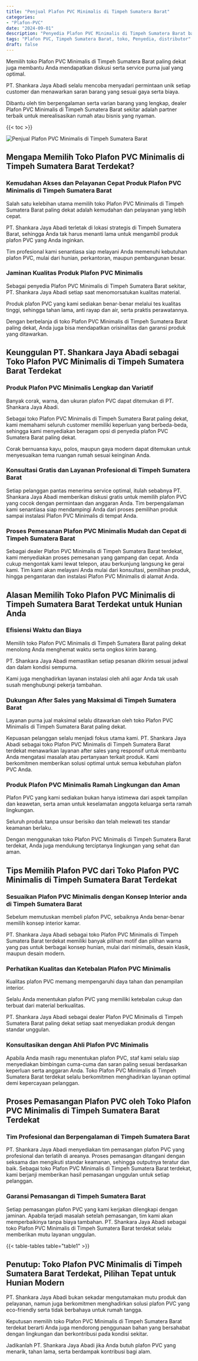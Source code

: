 ```yaml
---
title: "Penjual Plafon PVC Minimalis di Timpeh Sumatera Barat"
categories: 
- "Plafon-PVC"
date: "2024-09-01"
description: "Penyedia Plafon PVC Minimalis di Timpeh Sumatera Barat bagi tempat tinggal, office, dan ritel. Plafon terbaik, pilihan motif, warna menarik, dengan jasa penempatan ditangani oleh tim berpengalaman serta jaminan resmi!|Jasa penyediaan Plafon PVC Minimalis di Timpeh Sumatera Barat bagi keperluan hunian, perkantoran, atau toko, dengan produk unggulan dan penempatan oleh teknisi ahli serta jaminan resmi.|Solusi Plafon PVC Minimalis di Timpeh Sumatera Barat yang terpercaya untuk rumah, kantor, dan toko, dengan material terbaik dan instalasi ditangani oleh teknisi ahli dan jaminan resmi.|Penjualan Plafon PVC Minimalis di Timpeh Sumatera Barat bagi rumah, kantor, serta toko, dengan produk unggulan dan penempatan ditangani oleh teknisi profesional, dilengkapi beserta jaminan resmi.}"
tags: "Plafon PVC, Timpeh Sumatera Barat, toko, Penyedia, distributor"
draft: false
---
```


Memilih toko Plafon PVC Minimalis di Timpeh Sumatera Barat paling dekat juga membantu Anda mendapatkan diskusi serta service purna jual yang optimal.

PT. Shankara Jaya Abadi selalu mencoba menyadari permintaan unik setiap customer dan menawarkan saran barang yang sesuai gaya serta biaya.

Dibantu oleh tim berpengalaman serta varian barang yang lengkap, dealer Plafon PVC Minimalis di Timpeh Sumatera Barat sekitar adalah partner terbaik untuk merealisasikan rumah atau bisnis yang nyaman.

{{< toc >}}

![Penjual Plafon PVC Minimalis di Timpeh Sumatera Barat](/images/Plafon-PVC/Penjual-Plafon-PVC-Minimalis-di-Timpeh-Sumatera-Barat.png)


## Mengapa Memilih Toko Plafon PVC Minimalis di Timpeh Sumatera Barat Terdekat?

### Kemudahan Akses dan Pelayanan Cepat Produk Plafon PVC Minimalis di Timpeh Sumatera Barat

Salah satu kelebihan utama memilih toko Plafon PVC Minimalis di Timpeh Sumatera Barat paling dekat adalah kemudahan dan pelayanan yang lebih cepat.

PT. Shankara Jaya Abadi terletak di lokasi strategis di Timpeh Sumatera Barat, sehingga Anda tak harus menanti lama untuk mengambil produk plafon PVC yang Anda inginkan.

Tim profesional kami senantiasa siap melayani Anda memenuhi kebutuhan plafon PVC, mulai dari hunian, perkantoran, maupun pembangunan besar.

### Jaminan Kualitas Produk Plafon PVC Minimalis

Sebagai penyedia Plafon PVC Minimalis di Timpeh Sumatera Barat sekitar, PT. Shankara Jaya Abadi setiap saat menomorsatukan kualitas material.

Produk plafon PVC yang kami sediakan benar-benar melalui tes kualitas tinggi, sehingga tahan lama, anti rayap dan air, serta praktis perawatannya.

Dengan berbelanja di toko Plafon PVC Minimalis di Timpeh Sumatera Barat paling dekat, Anda juga bisa mendapatkan orisinalitas dan garansi produk yang ditawarkan.

## Keunggulan PT. Shankara Jaya Abadi sebagai Toko Plafon PVC Minimalis di Timpeh Sumatera Barat Terdekat

### Produk Plafon PVC Minimalis Lengkap dan Variatif

Banyak corak, warna, dan ukuran plafon PVC dapat ditemukan di PT. Shankara Jaya Abadi.

Sebagai toko Plafon PVC Minimalis di Timpeh Sumatera Barat paling dekat, kami memahami seluruh customer memiliki keperluan yang berbeda-beda, sehingga kami menyediakan beragam opsi di penyedia plafon PVC Sumatera Barat paling dekat.

Corak bernuansa kayu, polos, maupun gaya modern dapat ditemukan untuk menyesuaikan tema ruangan rumah sesuai keinginan Anda.

### Konsultasi Gratis dan Layanan Profesional di Timpeh Sumatera Barat

Setiap pelanggan pantas menerima service optimal, itulah sebabnya PT. Shankara Jaya Abadi memberikan diskusi gratis untuk memilih plafon PVC yang cocok dengan permintaan dan anggaran Anda. Tim berpengalaman kami senantiasa siap mendampingi Anda dari proses pemilihan produk sampai instalasi Plafon PVC Minimalis di tempat Anda.

### Proses Pemesanan Plafon PVC Minimalis Mudah dan Cepat di Timpeh Sumatera Barat

Sebagai dealer Plafon PVC Minimalis di Timpeh Sumatera Barat terdekat, kami menyediakan proses pemesanan yang gampang dan cepat. Anda cukup mengontak kami lewat telepon, atau berkunjung langsung ke gerai kami. Tim kami akan melayani Anda mulai dari konsultasi, pemilihan produk, hingga pengantaran dan instalasi Plafon PVC Minimalis di alamat Anda.

## Alasan Memilih Toko Plafon PVC Minimalis di Timpeh Sumatera Barat Terdekat untuk Hunian Anda

### Efisiensi Waktu dan Biaya

Memilih toko Plafon PVC Minimalis di Timpeh Sumatera Barat paling dekat menolong Anda menghemat waktu serta ongkos kirim barang.

PT. Shankara Jaya Abadi memastikan setiap pesanan dikirim sesuai jadwal dan dalam kondisi sempurna.

Kami juga menghadirkan layanan instalasi oleh ahli agar Anda tak usah susah menghubungi pekerja tambahan.

### Dukungan After Sales yang Maksimal di Timpeh Sumatera Barat

Layanan purna jual maksimal selalu ditawarkan oleh toko Plafon PVC Minimalis di Timpeh Sumatera Barat paling dekat.

Kepuasan pelanggan selalu menjadi fokus utama kami. PT. Shankara Jaya Abadi sebagai toko Plafon PVC Minimalis di Timpeh Sumatera Barat terdekat menawarkan layanan after sales yang responsif untuk membantu Anda mengatasi masalah atau pertanyaan terkait produk. Kami berkomitmen memberikan solusi optimal untuk semua kebutuhan plafon PVC Anda.

### Produk Plafon PVC Minimalis Ramah Lingkungan dan Aman

Plafon PVC yang kami sediakan bukan hanya istimewa dari aspek tampilan dan keawetan, serta aman untuk keselamatan anggota keluarga serta ramah lingkungan.

Seluruh produk tanpa unsur berisiko dan telah melewati tes standar keamanan berlaku.

Dengan menggunakan toko Plafon PVC Minimalis di Timpeh Sumatera Barat terdekat, Anda juga mendukung terciptanya lingkungan yang sehat dan aman.

## Tips Memilih Plafon PVC dari Toko Plafon PVC Minimalis di Timpeh Sumatera Barat Terdekat

### Sesuaikan Plafon PVC Minimalis dengan Konsep Interior anda di Timpeh Sumatera Barat

Sebelum memutuskan membeli plafon PVC, sebaiknya Anda benar-benar memilih konsep interior kamar.

PT. Shankara Jaya Abadi sebagai toko Plafon PVC Minimalis di Timpeh Sumatera Barat terdekat memiliki banyak pilihan motif dan pilihan warna yang pas untuk berbagai konsep hunian, mulai dari minimalis, desain klasik, maupun desain modern.

### Perhatikan Kualitas dan Ketebalan Plafon PVC Minimalis

Kualitas plafon PVC memang mempengaruhi daya tahan dan penampilan interior.

Selalu Anda menentukan plafon PVC yang memiliki ketebalan cukup dan terbuat dari material berkualitas.

PT. Shankara Jaya Abadi sebagai dealer Plafon PVC Minimalis di Timpeh Sumatera Barat paling dekat setiap saat menyediakan produk dengan standar unggulan.

### Konsultasikan dengan Ahli Plafon PVC Minimalis

Apabila Anda masih ragu menentukan plafon PVC, staf kami selalu siap menyediakan bimbingan cuma-cuma dan saran paling sesuai berdasarkan keperluan serta anggaran Anda. Toko Plafon PVC Minimalis di Timpeh Sumatera Barat terdekat selalu berkomitmen menghadirkan layanan optimal demi kepercayaan pelanggan.

## Proses Pemasangan Plafon PVC oleh Toko Plafon PVC Minimalis di Timpeh Sumatera Barat Terdekat

### Tim Profesional dan Berpengalaman di Timpeh Sumatera Barat

PT. Shankara Jaya Abadi menyediakan tim pemasangan plafon PVC yang profesional dan terlatih di areanya. Proses pemasangan ditangani dengan seksama dan mengikuti standar keamanan, sehingga outputnya teratur dan baik. Sebagai toko Plafon PVC Minimalis di Timpeh Sumatera Barat terdekat, kami berjanji memberikan hasil pemasangan unggulan untuk setiap pelanggan.

### Garansi Pemasangan di Timpeh Sumatera Barat

Setiap pemasangan plafon PVC yang kami kerjakan dilengkapi dengan jaminan. Apabila terjadi masalah setelah pemasangan, tim kami akan memperbaikinya tanpa biaya tambahan. PT. Shankara Jaya Abadi sebagai toko Plafon PVC Minimalis di Timpeh Sumatera Barat terdekat selalu memberikan mutu layanan unggulan.

{{< table-tables table="table1" >}}

## Penutup: Toko Plafon PVC Minimalis di Timpeh Sumatera Barat Terdekat, Pilihan Tepat untuk Hunian Modern

PT. Shankara Jaya Abadi bukan sekadar mengutamakan mutu produk dan pelayanan, namun juga berkomitmen menghadirkan solusi plafon PVC yang eco-friendly serta tidak berbahaya untuk rumah tangga.

Keputusan memilih toko Plafon PVC Minimalis di Timpeh Sumatera Barat terdekat berarti Anda juga mendorong penggunaan bahan yang bersahabat dengan lingkungan dan berkontribusi pada kondisi sekitar.

Jadikanlah PT. Shankara Jaya Abadi jika Anda butuh plafon PVC yang menarik, tahan lama, serta berdampak kontribusi bagi alam.